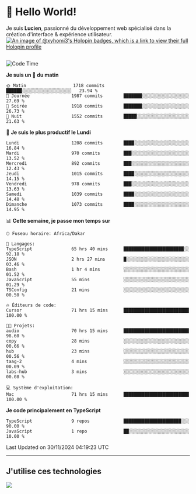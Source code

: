 # 👋 Hello World!

Je suis **Lucien**, passionné du développement web spécialisé dans la création d'interface & expérience utilisateur.
[![An image of @xyhomi3's Holopin badges, which is a link to view their full Holopin profile](https://holopin.me/xyhomi3)](https://holopin.io/@xyhomi3)

##

<!--START_SECTION:waka-->
![Code Time](http://img.shields.io/badge/Code%20Time-2%2C665%20hrs%2039%20mins-blue)

**Je suis un 🐤 du matin** 

```text
🌞 Matin                  1718 commits        ██████░░░░░░░░░░░░░░░░░░░   23.94 % 
🌆 Journée                1987 commits        ███████░░░░░░░░░░░░░░░░░░   27.69 % 
🌃 Soirée                 1918 commits        ███████░░░░░░░░░░░░░░░░░░   26.73 % 
🌙 Nuit                   1552 commits        █████░░░░░░░░░░░░░░░░░░░░   21.63 % 
```
📅 **Je suis le plus productif le Lundi** 

```text
Lundi                    1208 commits        ████░░░░░░░░░░░░░░░░░░░░░   16.84 % 
Mardi                    970 commits         ███░░░░░░░░░░░░░░░░░░░░░░   13.52 % 
Mercredi                 892 commits         ███░░░░░░░░░░░░░░░░░░░░░░   12.43 % 
Jeudi                    1015 commits        ████░░░░░░░░░░░░░░░░░░░░░   14.15 % 
Vendredi                 978 commits         ███░░░░░░░░░░░░░░░░░░░░░░   13.63 % 
Samedi                   1039 commits        ████░░░░░░░░░░░░░░░░░░░░░   14.48 % 
Dimanche                 1073 commits        ████░░░░░░░░░░░░░░░░░░░░░   14.95 % 
```


📊 **Cette semaine, je passe mon temps sur** 

```text
🕑︎ Fuseau horaire: Africa/Dakar

💬 Langages: 
TypeScript               65 hrs 40 mins      ███████████████████████░░   92.18 % 
JSON                     2 hrs 27 mins       █░░░░░░░░░░░░░░░░░░░░░░░░   03.46 % 
Bash                     1 hr 4 mins         ░░░░░░░░░░░░░░░░░░░░░░░░░   01.52 % 
JavaScript               55 mins             ░░░░░░░░░░░░░░░░░░░░░░░░░   01.29 % 
TSConfig                 21 mins             ░░░░░░░░░░░░░░░░░░░░░░░░░   00.50 % 

🔥 Éditeurs de code: 
Cursor                   71 hrs 15 mins      █████████████████████████   100.00 % 

🐱‍💻 Projets: 
audio                    70 hrs 15 mins      █████████████████████████   98.60 % 
copy                     28 mins             ░░░░░░░░░░░░░░░░░░░░░░░░░   00.66 % 
hub                      23 mins             ░░░░░░░░░░░░░░░░░░░░░░░░░   00.56 % 
taag-2                   4 mins              ░░░░░░░░░░░░░░░░░░░░░░░░░   00.09 % 
labs-hub                 3 mins              ░░░░░░░░░░░░░░░░░░░░░░░░░   00.08 % 

💻 Système d'exploitation: 
Mac                      71 hrs 15 mins      █████████████████████████   100.00 % 
```

**Je code principalement en TypeScript** 

```text
TypeScript               9 repos             ██████████████████████░░░   90.00 % 
JavaScript               1 repo              ██░░░░░░░░░░░░░░░░░░░░░░░   10.00 % 
```




 Last Updated on 30/11/2024 04:19:23 UTC
<!--END_SECTION:waka-->
---

## J'utilise ces technologies

<p align="left">
  <a href="https://skillicons.dev">
    <img src="https://skillicons.dev/icons?i=ts,js,md,scss,tailwind,react,docker,express,astro,vite,nextjs,vercel,figma,ableton" />
  </a>
</p>

